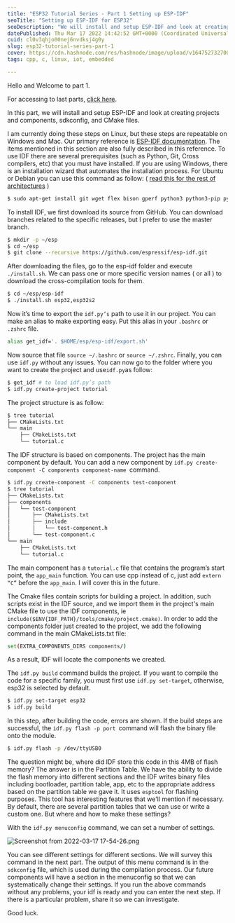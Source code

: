 ```yaml
---
title: "ESP32 Tutorial Series - Part 1 Setting up ESP-IDF"
seoTitle: "Setting up ESP-IDF for ESP32"
seoDescription: "We will install and setup ESP-IDF and look at creating projects and components, sdkconfig, and CMake files for ESP32"
datePublished: Thu Mar 17 2022 14:42:52 GMT+0000 (Coordinated Universal Time)
cuid: cl0v3qhjo00nej6nvdksj4g0y
slug: esp32-tutorial-series-part-1
cover: https://cdn.hashnode.com/res/hashnode/image/upload/v1647527327001/neJ9QfJFS.jpg
tags: cpp, c, linux, iot, embedded

---
```


Hello and Welcome to part 1. 

For accessing to last parts, [click here](https://mohyfahim.ir/esp32-tutorial-series-p0).

In this part, we will install and setup ESP-IDF and look at creating projects and components, sdkconfig, and CMake files.

I am currently doing these steps on Linux, but these steps are repeatable on Windows and Mac. Our primary reference is [ESP-IDF documentation](https://docs.espressif.com/projects/esp-idf/en/latest/esp32). The items mentioned in this section are also fully described in this reference.
To use IDF there are several prerequisites (such as Python, Git, Cross compilers, etc) that you must have installed. If you are using Windows, there is an installation wizard that automates the installation process.
For Ubuntu or Debian you can use this command as follow: (  [read this for the rest of architectures](https://docs.espressif.com/projects/esp-idf/en/latest/esp32/get-started/linux-macos-setup.html#get-started-prerequisites) )

```bash
$ sudo apt-get install git wget flex bison gperf python3 python3-pip python3-setuptools cmake ninja-build ccache libffi-dev libssl-dev dfu-util libusb-1.0-0
```
To install IDF, we first download its source from GitHub. You can download branches related to the specific releases, but I prefer to use the master branch.

```bash
$ mkdir -p ~/esp
$ cd ~/esp
$ git clone --recursive https://github.com/espressif/esp-idf.git
```
After downloading the files, go to the esp-idf folder and execute `./install.sh`. We can pass one or more specific version names ( or all ) to download the cross-compilation tools for them.
```bash
$ cd ~/esp/esp-idf
$ ./install.sh esp32,esp32s2
```
Now it’s time to export the `idf.py’s` path to use it in our project. You can make an alias to make exporting easy. Put this alias in your `.bashrc` or `.zshrc` file.
```bash
alias get_idf='. $HOME/esp/esp-idf/export.sh'
```
Now source that file
`source ~/.bashrc` or `source ~/.zshrc`. 
Finally, you can use `idf.py` without any issues.
You can now go to the folder where you want to create the project and use` idf.py `as follow:
```bash
$ get_idf # to load idf.py’s path
$ idf.py create-project tutorial
```
The project structure is as follow:
```bash
$ tree tutorial
├── CMakeLists.txt
└── main
    ├── CMakeLists.txt
    └── tutorial.c
```
The IDF structure is based on components. The project has the main component by default. You can add a new component by `idf.py create-component -C components component-name `command.
```bash
$ idf.py create-component -C components test-component
$ tree tutorial
├── CMakeLists.txt
├── components
│   └── test-component
│       ├── CMakeLists.txt
│       ├── include
│       │   └── test-component.h
│       └── test-component.c
└── main
    ├── CMakeLists.txt
    └── tutorial.c
```
The main component has a `tutorial.c` file that contains the program’s start point, the `app_main` function. You can use cpp instead of c, just add `extern “C”` before the `app_main`. I will cover this in the future.

The Cmake files contain scripts for building a project. In addition, such scripts exist in the IDF source, and we import them in the project's main CMake file to use the IDF components, ie `include($ENV{IDF_PATH}/tools/cmake/project.cmake)`. In order to add the components folder just created to the project, we add the following command in the main CMakeLists.txt file:
```bash
set(EXTRA_COMPONENTS_DIRS components/)
```
As a result, IDF will locate the components we created.

The `idf.py build` command builds the project. If you want to compile the code for a specific family, you must first use `idf.py set-target`, otherwise, esp32 is selected by default.
```bash
$ idf.py set-target esp32
$ idf.py build
```
In this step, after building the code, errors are shown. If the build steps are successful, the `idf.py flash -p port `command will flash the binary file onto the module.
```bash
$ idf.py flash -p /dev/ttyUSB0
```
The question might be, where did IDF store this code in this 4MB of flash memory? The answer is in the Partition Table. We have the ability to divide the flash memory into different sections and the IDF writes binary files including bootloader, partition table, app, etc to the appropriate address based on the partition table we gave it. It uses `esptool` for flashing purposes. This tool has interesting features that we'll mention if necessary. By default, there are several partition tables that we can use or write a custom one. But where and how to make these settings?

With the `idf.py menuconfig` command, we can set a number of settings. 

![Screenshot from 2022-03-17 17-54-26.png](https://cdn.hashnode.com/res/hashnode/image/upload/v1647527494408/o85_xMa3r.png)

You can see different settings for different sections. We will survey this command in the next part. The output of this menu command is in the `sdkconfig` file, which is used during the compilation process. Our future components will have a section in the menuconfig so that we can systematically change their settings.
If you run the above commands without any problems, your idf is ready and you can enter the next step. If there is a particular problem, share it so we can investigate.

Good luck.

